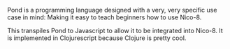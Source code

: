 Pond is a programming language designed with a very, very specific use case in mind: Making it easy to teach beginners how to use Nico-8. 

This transpiles Pond to Javascript to allow it to be integrated into Nico-8. It is implemented in Clojurescript because Clojure is pretty cool.
